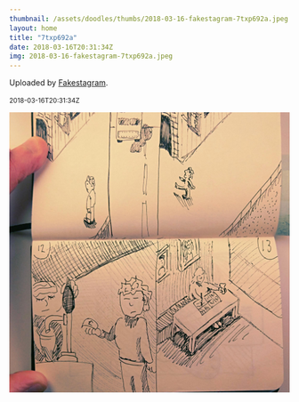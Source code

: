 ```yaml
---
thumbnail: /assets/doodles/thumbs/2018-03-16-fakestagram-7txp692a.jpeg
layout: home
title: "7txp692a"
date: 2018-03-16T20:31:34Z
img: 2018-03-16-fakestagram-7txp692a.jpeg
---
```


Uploaded by [Fakestagram](https://github.com/opyate/fakestagram).

<small>2018-03-16T20:31:34Z</small>

![Uploaded by Fakestagram](2018-03-16-fakestagram-7txp692a.jpeg)
